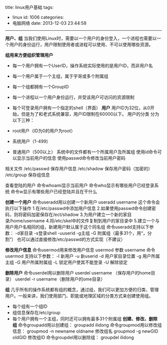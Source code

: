 title: linux用户基础
tags:
  - linux
id: 1006
categories:
  - 电脑网络
date: 2013-12-03 23:44:58
---

**用户、组**
当我们使用Linux时，需要以一个用户的身份登入，一个进程也需要以一个用户的身份运行，用户限制使用者或进程可以使用、不可以使用哪些资源。

**组用来方便组织管理用户**

*   每一个用户拥有一个UserID，操作系统实际使用的是用户ID，而非用户名
*   每一个用户属于一个主组，属于宇哥或多个附属组
*   每一个组都拥有一个GroupID
*   每一个进程以一个用户身份运行，并受该用户可访问的资源限制
*   每个可登录用户拥有一个指定的shell（界面）
**<!--more-->用户**
用户ID为32位，从0开始，但是为了和老式系统兼容，用户ID限制在60000以下。
用户的分类
分为以下三种：

*   root用户（ID为0的用户为root）
*   系统用户（1-499）
*   普通用户（500以上）
系统中的文件都有一个所属用户及所属组
使用id命令可以显示当前用户的信息
使用passwd命令修改当前用户密码

相关文件
/etc/passwd 保存用户信息
/etc/shadow 保存用户密码（加密的）
/etc/group 保存组信息

查看登陆的用户
命令whoami显示当前用户
命令who显示有哪些用户已经登录系统
命令w显示有哪些用户已经登陆并且在干什么

**创建一个用户**
命令useradd用以创建一个新用户
useradd username
这个命令会执行以下操作
1.在/etc/passwd中添加用户信息
2.如果使用passwd命令创建密码，则将密码加密保存在/ect/shadow
3.为用户建立一个新的家目录/home/username
4.将/etc/skel中的文件复制到用户的家目录中
5.建立一个与用户用户名相同的组，新建用户默认属于这个同名组
命令useradd支持以下参数：
-d家目录
-s登录shell
-uuserid
-g主组
-G 附属组（最多31个，用“，分割”）
也可以通过直接修改/etc/passwd的方式实现（不建议）

**修改用户信息**
命令usermod用来修改用户信息
usermod 参数 username
命令usermod 支持以下参数：
-l 新用户
-u 新userid
-d 用户家目录位置
-g 用户所属主组
-G 用户所属附属组
-L 锁定用户使其不能登录
-U 解除锁定

**删除用户**
命令userdel用以删除用户
userdel username （保存用户的home目录）
userdel -r username（删除用户的ome目录）

**组**
几乎所有的操作系统都有组的概念，通过组，我们可以更加方便的归类、管理用户。一般来讲，我们使用部门、职能或地理区域的分类方式来创建使用组。

*   每个组有一个组ID
*   组信息保存在/etc/group
*   每个用户拥有一个主组，同时还可以拥有最多31个附属组
**创建、修改、删除组**
命令groupadd用以创建组：
groupadd ilidong
命令groupmod用以修改组信息：
groupmod -n newname oldname 修改组名
groupmod -g newGID oldGID 修改组ID
命令groupdel用以删除组：
groupdel ilidong